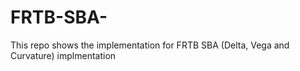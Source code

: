 # FRTB-SBA-
This repo shows the implementation for FRTB SBA (Delta, Vega and Curvature) implmentation
